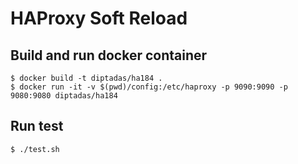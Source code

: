 # HAProxy Soft Reload

## Build and run docker container

```console
$ docker build -t diptadas/ha184 .
$ docker run -it -v $(pwd)/config:/etc/haproxy -p 9090:9090 -p 9080:9080 diptadas/ha184
```

## Run test

```console
$ ./test.sh
```
